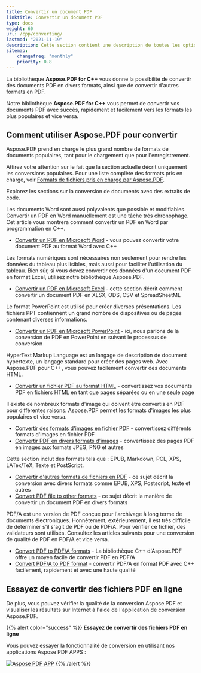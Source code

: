 ```yaml
---
title: Convertir un document PDF
linktitle: Convertir un document PDF
type: docs
weight: 60
url: /cpp/converting/
lastmod: "2021-11-19"
description: Cette section contient une description de toutes les options possibles pour convertir des documents PDF en C++ en utilisant la bibliothèque Aspose.PDF.
sitemap:
    changefreq: "monthly"
    priority: 0.8
---
```


La bibliothèque **Aspose.PDF for C++** vous donne la possibilité de convertir des documents PDF en divers formats, ainsi que de convertir d'autres formats en PDF.

Notre bibliothèque **Aspose.PDF for C++** vous permet de convertir vos documents PDF avec succès, rapidement et facilement vers les formats les plus populaires et vice versa.

## Comment utiliser Aspose.PDF pour convertir

Aspose.PDF prend en charge le plus grand nombre de formats de documents populaires, tant pour le chargement que pour l'enregistrement.

Attirez votre attention sur le fait que la section actuelle décrit uniquement les conversions populaires. Pour une liste complète des formats pris en charge, voir [Formats de fichiers pris en charge par Aspose.PDF](https://docs.aspose.com/pdf/cpp/supported-file-formats/).

Explorez les sections sur la conversion de documents avec des extraits de code.

Les documents Word sont aussi polyvalents que possible et modifiables. Convertir un PDF en Word manuellement est une tâche très chronophage. Cet article vous montrera comment convertir un PDF en Word par programmation en C++.

- [Convertir un PDF en Microsoft Word](/pdf/cpp/convert-pdf-to-word/) - vous pouvez convertir votre document PDF au format Word avec C++

Les formats numériques sont nécessaires non seulement pour rendre les données du tableau plus lisibles, mais aussi pour faciliter l'utilisation du tableau. Bien sûr, si vous devez convertir ces données d'un document PDF en format Excel, utilisez notre bibliothèque Aspose.PDF.

- [Convertir un PDF en Microsoft Excel](/pdf/cpp/convert-pdf-to-excel/) - cette section décrit comment convertir un document PDF en XLSX, ODS, CSV et SpreadSheetML

Le format PowerPoint est utilisé pour créer diverses présentations. Les fichiers PPT contiennent un grand nombre de diapositives ou de pages contenant diverses informations.

- [Convertir un PDF en Microsoft PowerPoint](/pdf/cpp/convert-pdf-to-powerpoint/) - ici, nous parlons de la conversion de PDF en PowerPoint en suivant le processus de conversion

HyperText Markup Language est un langage de description de document hypertexte, un langage standard pour créer des pages web. Avec Aspose.PDF pour C++, vous pouvez facilement convertir des documents HTML.

- [Convertir un fichier PDF au format HTML](/pdf/cpp/convert-pdf-to-html/) - convertissez vos documents PDF en fichiers HTML en tant que pages séparées ou en une seule page

Il existe de nombreux formats d'image qui doivent être convertis en PDF pour différentes raisons. Aspose.PDF permet les formats d'images les plus populaires et vice versa.

- [Convertir des formats d'images en fichier PDF](/pdf/cpp/convert-images-format-to-pdf/) - convertissez différents formats d'images en fichier PDF
- [Convertir PDF en divers formats d'images](/pdf/cpp/convert-pdf-to-images-format/) - convertissez des pages PDF en images aux formats JPEG, PNG et autres

Cette section inclut des formats tels que : EPUB, Markdown, PCL, XPS, LATex/TeX, Texte et PostScript.

- [Convertir d'autres formats de fichiers en PDF](/pdf/cpp/convert-other-files-to-pdf/) - ce sujet décrit la conversion avec divers formats comme EPUB, XPS, Postscript, texte et autres
- [Convert PDF file to other formats](/pdf/cpp/convert-pdf-to-other-files/) - ce sujet décrit la manière de convertir un document PDF en divers formats

PDF/A est une version de PDF conçue pour l'archivage à long terme de documents électroniques. Honnêtement, extérieurement, il est très difficile de déterminer s'il s'agit de PDF ou de PDF/A. Pour vérifier ce fichier, des validateurs sont utilisés. Consultez les articles suivants pour une conversion de qualité de PDF en PDF/A et vice versa.

- [Convert PDF to PDF/A formats](/pdf/cpp/convert-pdf-to-pdfa/) - La bibliothèque C++ d'Aspose.PDF offre un moyen facile de convertir PDF en PDF/A
- [Convert PDF/A to PDF format](/pdf/cpp/convert-pdfa-to-pdf/) - convertir PDF/A en format PDF avec C++ facilement, rapidement et avec une haute qualité

## Essayez de convertir des fichiers PDF en ligne

De plus, vous pouvez vérifier la qualité de la conversion Aspose.PDF et visualiser les résultats sur Internet à l'aide de l'application de conversion Aspose.PDF.

{{% alert color="success" %}}
**Essayez de convertir des fichiers PDF en ligne**

Vous pouvez essayer la fonctionnalité de conversion en utilisant nos applications Aspose PDF APPS :


[![Aspose PDF APP](app.png)](https://products.aspose.app/pdf/conversion)
{{% /alert %}}
